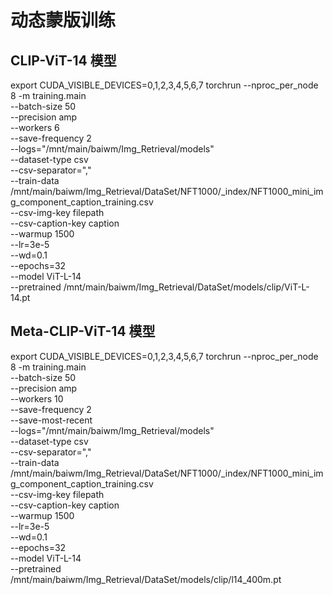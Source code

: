 # 动态蒙版训练

## CLIP-ViT-14 模型
export CUDA_VISIBLE_DEVICES=0,1,2,3,4,5,6,7
torchrun --nproc_per_node 8 -m training.main \
    --batch-size 50 \
    --precision amp \
    --workers 6 \
    --save-frequency 2 \
    --logs="/mnt/main/baiwm/Img_Retrieval/models" \
    --dataset-type csv \
    --csv-separator="," \
    --train-data /mnt/main/baiwm/Img_Retrieval/DataSet/NFT1000/_index/NFT1000_mini_img_component_caption_training.csv \
    --csv-img-key filepath \
    --csv-caption-key caption \
    --warmup 1500 \
    --lr=3e-5 \
    --wd=0.1 \
    --epochs=32 \
    --model ViT-L-14 \
    --pretrained /mnt/main/baiwm/Img_Retrieval/DataSet/models/clip/ViT-L-14.pt


## Meta-CLIP-ViT-14 模型
export CUDA_VISIBLE_DEVICES=0,1,2,3,4,5,6,7
torchrun --nproc_per_node 8 -m training.main \
    --batch-size 50 \
    --precision amp \
    --workers 10 \
    --save-frequency 2 \
    --save-most-recent \
    --logs="/mnt/main/baiwm/Img_Retrieval/models" \
    --dataset-type csv \
    --csv-separator="," \
    --train-data /mnt/main/baiwm/Img_Retrieval/DataSet/NFT1000/_index/NFT1000_mini_img_component_caption_training.csv \
    --csv-img-key filepath \
    --csv-caption-key caption \
    --warmup 1500 \
    --lr=3e-5 \
    --wd=0.1 \
    --epochs=32 \
    --model ViT-L-14 \
    --pretrained /mnt/main/baiwm/Img_Retrieval/DataSet/models/clip/l14_400m.pt